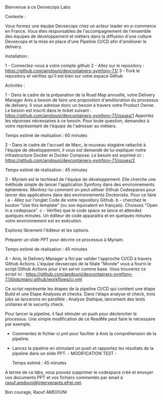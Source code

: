Bienvenue à ce Devsecops Labs

Contexte : 

Vous formez une équipe Devsecops chez un acteur leader en e-commerce en France. Vous êtes résponsables de l'accompagnement 
de l'ensemble des équipes de développement et métiers dans la diffusion d'une culture Devsecops et la mise en place d'une Pipeline CI/CD
afin d'améliorer le delivery. 

Installation : 

1 - Connectez-vous à votre compte github
2 - Allez sur le repository : https://github.com/amdouni/devcontainers-symfony-7.1/
3 - Fork le repository et vérifiez qu'il est bien sur votre espace Github

Activités : 

1 - Dans le cadre de la préparation de la Road Map annuelle, votre Delivery Manager Anis a besoin de faire une proposition d'amélioration du processus de delivery. 
Il vous adresse donc un besoin à travers votre Product Owner. Le besoin est inscrit dans le ticket suivant : https://github.com/amdouni/devcontainers-symfony-7.1/issues/1
Apportez les réponses nécessaires à ce besoin. Pour toute question, demandez à votre représentant de l'équipe de l'adresser au métiers. 

Temps estimé de réalisation : 60 minutes


2 - Dans le cadre de l'accueil de Marc, le nouveau stagiaire rattaché à l'équipe de développement, il vous est demandé de lui expliquer notre infrastructure Docker et Docker Compose. Le besoin est exprimé ici : https://github.com/amdouni/devcontainers-symfony-7.1/issues/2

Temps estimé de réalisation : 45 minutes

3 - Myriam est le techlead de l'équipe de développement. Elle cherche une méthode simple de lancer l'application Symfony dans des environnements éphémères. Montrez-lui comment on peut utiliser Github Codespaces pour lancer des applications dans des environnements Dockerisés. 
Pour ce faire : 
a - Allez sur l'onglet Code de votre repository Github. 
b - cherchez le bouton "Use this template" (ou son équivalent en français). Choissez "Open in a codepsace". 
c - Vérifiez que le code space se lance et attendez quelques minutes. Un éditeur de code apparaitra et en quelques minutes votre environnement est en exécution. 

Explorez librement l'éditeur et les options.

Préparer un slide PPT pour décrire ce processus à Myriam.

Temps estimé de réalisation : 45 minutes

4 - Anis, le Delivery Manager a fini par valider l'approche CI/CD à travers Github Actions. L'équipe devsecops de la filiale "Monde" vous a fourni le script Github Actions pour s'en servir comme base. Vous trouverez ce script ici : https://github.com/amdouni/devcontainers-symfony-7.1/blob/main/.github/workflows/ci.yml

Ce script représente les étapes de la pipeline CI/CD qui contient une étape Build et une Etape Analyses et checks. Dans l'étaps analyse et check, trois jobs se lancerons en parallèle : Analyse Statique, lancement des tests unitaires et le security check. 

Pour lancer la pipeline, il faut stimuler un push pour déclencher le processus. Une simple modification de ce ReadMe peut faire le nécessaire par exemple. 

- Commentez le fichier ci.yml pour faciliter à Anis la compréhension de la pipeline.
- Lancez la pipeline en stimulant un push et rapportez les résultats de la pipeline dans un slide PPT. - MODIFICATION TEST -

  Temps estimé : 45 minutes

A terme de ce labs, vous pouvez supprimer le codespace créé et envoyer vos documents PPT et vos fichiers commentés par email à raouf.amdouni@intervenants.efrei.net.

Bon courage,
Raouf AMDOUNI




